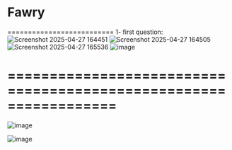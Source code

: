 # Fawry
==========================
1-
first question:
![Screenshot 2025-04-27 164451](https://github.com/user-attachments/assets/ebeca383-7e8f-44eb-8242-e36bb9824006)
![Screenshot 2025-04-27 164505](https://github.com/user-attachments/assets/2fd2c4ac-c97c-49b4-a884-99d90ac23b2b)
![Screenshot 2025-04-27 165536](https://github.com/user-attachments/assets/6b318be4-d385-44d7-a37b-99c7fa43cf26)
![image](https://github.com/user-attachments/assets/302799d7-3413-4cb6-bde3-938704683efa)


=================================================================
=================================================================
![image](https://github.com/user-attachments/assets/58597386-95a7-4d28-8f48-614b9ea423f3)

![image](https://github.com/user-attachments/assets/95fe2867-50d1-4286-86b3-09b117bda48e)
